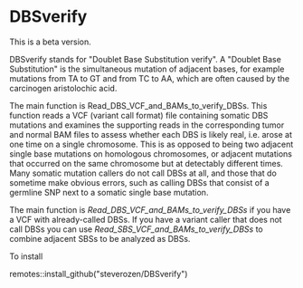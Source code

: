# DBSverify

This is a beta version.

DBSverify stands for "Doublet Base Substitution verify". 
A "Doublet Base Substitution" is the simultaneous mutation
of adjacent bases, for example mutations from TA to GT and
from TC to AA, which are often caused by the carcinogen 
aristolochic acid.

The main function is Read_DBS_VCF_and_BAMs_to_verify_DBSs. This
function reads a VCF (variant call format) file containing somatic 
DBS mutations and examines the supporting reads in the 
corresponding tumor and normal BAM files to assess whether 
each DBS is likely real, i.e. arose at one time on a single
chromosome. This is as opposed to being two adjacent single 
base mutations on homologous chromosomes, or adjacent 
mutations that occurred on the same chromosome but at 
detectably different times. Many somatic mutation callers do
not call DBSs at all, and those that do sometime make 
obvious errors, such as calling DBSs that consist of a 
germline SNP next to a somatic single base mutation.

The main function is *Read_DBS_VCF_and_BAMs_to_verify_DBSs*
if you have a VCF with already-called DBSs. If you have a variant
caller that does not call DBSs you can use
*Read_SBS_VCF_and_BAMs_to_verify_DBSs* to combine adjacent
SBSs to be analyzed as DBSs.

To install

remotes::install_github("steverozen/DBSverify")

